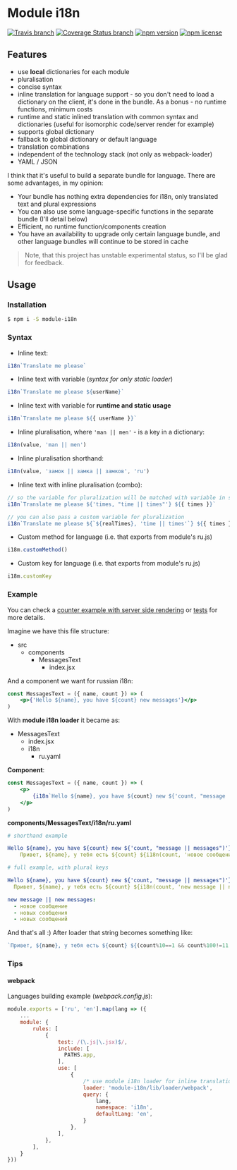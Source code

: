 # Module i18n

[![Travis branch](https://img.shields.io/travis/lttb/module-i18n/master.svg?style=flat)](https://travis-ci.org/lttb/module-i18n)
[![Coverage Status branch](https://img.shields.io/coveralls/lttb/module-i18n/master.svg?style=flat)](https://img.shields.io/coveralls/lttb/module-i18n/master.svg?branch=master)
[![npm version](https://img.shields.io/npm/v/module-i18n.svg?style=flat)](https://www.npmjs.com/package/module-i18n)
[![npm license](https://img.shields.io/npm/l/prejss.svg?style=flat)](https://www.npmjs.com/package/prejss)

## Features
* use **local** dictionaries for each module
* pluralisation
* concise syntax
* inline translation for language support - so you don't need to load a dictionary on the client, it's done in the bundle. As a bonus - no runtime functions, minimum costs
* runtime and static inlined translation with common syntax and dictionaries (useful for isomorphic code/server render for example)
* supports global dictionary
* fallback to global dictionary or default language
* translation combinations
* independent of the technology stack (not only as webpack-loader)
* YAML / JSON

I think that it's useful to build a separate bundle for language. There are some advantages, in my opinion:
- Your bundle has nothing extra dependencies for i18n, only translated text and plural expressions
- You can also use some language-specific functions in the separate bundle (I'll detail below)
- Efficient, no runtime function/components creation
- You have an availability to upgrade only certain language bundle, and other language bundles will continue to be stored in cache 

> Note, that this project has unstable experimental status, so I'll be glad for feedback.

## Usage

### Installation

```sh
$ npm i -S module-i18n
```

### Syntax

- Inline text: 
```js
i18n`Translate me please`
```
- Inline text with variable (*syntax for only static loader*)
```js
i18n`Translate me please ${userName}`
```
- Inline text with variable for **runtime and static usage**
```js
i18n`Translate me please ${{ userName }}`
```
- Inline pluralisation, where `'man || men'` - is a key in a dictionary:
```js
i18n(value, 'man || men')
```
- Inline pluralisation shorthand:
```js
i18n(value, 'замок || замка || замков', 'ru')
```
- Inline text with inline pluralisation (combo):
```js
// so the variable for pluralization will be matched with variable in sentence by name
i18n`Translate me please ${'times, "time || times"'} ${{ times }}`

// you can also pass a custom variable for pluralization
i18n`Translate me please ${`${realTimes}, 'time || times'`} ${{ times }}`
```
- Custom method for language (i.e. that exports from module's ru.js)
```js
i18m.customMethod()
```
- Custom key for language (i.e. that exports from module's ru.js)
```js
i18m.customKey
```

### Example

You can check a [counter example with server side rendering](https://github.com/lttb/module-i18n/tree/master/examples/counter) or [tests](https://github.com/lttb/module-i18n/tree/master/src/tests) for more details.

Imagine we have this file structure:
* src
    - components
        + MessagesText
            * index.jsx

And a component we want for russian i18n:

```jsx
const MessagesText = ({ name, count }) => (
    <p>{'Hello ${name}, you have ${count} new messages'}</p>
)
```

With **module i18n loader** it became as:
* MessagesText
    - index.jsx
    - i18n
        + ru.yaml


**Component**:
```jsx
const MessagesText = ({ name, count }) => (
    <p>
        {i18n`Hello ${name}, you have ${count} new ${'count, "message || messages")'}`}
    </p>
)
```

**components/MessagesText/i18n/ru.yaml**
```yaml
# shorthand example

Hello ${name}, you have ${count} new ${'count, "message || messages")'}:
    Привет, ${name}, у тебя есть ${count} ${i18n(count, 'новое сообщение || новых сообщения || новых сообщений', 'ru')}
```

```yaml
# full example, with plural keys

Hello ${name}, you have ${count} new ${'count, "message || messages")'}:
  Привет, ${name}, у тебя есть ${count} ${i18n(count, 'new message || new messages')}

new message || new messages:
  - новое сообщение
  - новых сообщения
  - новых сообщений
```    

And that's all :) After loader that string becomes something like:
```js
`Привет, ${name}, у тебя есть ${count} ${(count%10==1 && count%100!=11 ? 'новое сообщение' : count%10>=2 && count%10<=4 && (count%100<10 || count%100>=20) ? 'новых сообщения' : 'новых сообщений')}`
```

### Tips
#### webpack
Languages building example (*webpack.config.js*):
```js
module.exports = ['ru', 'en'].map(lang => ({
    ...
    module: {
        rules: [
            {
                test: /(\.js|\.jsx)$/,
                include: [
                  PATHS.app,
                ],
                use: [
                    {
                        /* use module i18n loader for inline translations */
                        loader: 'module-i18n/lib/loader/webpack',
                        query: {
                            lang,
                            namespace: 'i18n',
                            defaultLang: 'en',
                        }
                    },
                ],
            },
        ],
    }
}))
```
